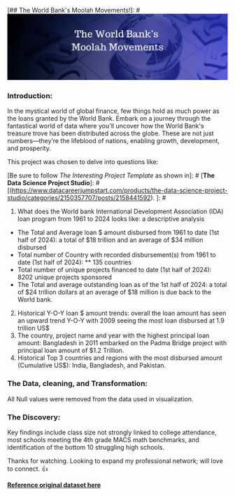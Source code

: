[## The World Bank's Moolah Movements!]: # <img src="images/LinkedIn Article (3).png?raw=true"/>

### Introduction:

In the mystical world of global finance, few things hold as much power as the loans granted by the World Bank. Embark on a journey through the fantastical world of data where you'll uncover how the World Bank's treasure trove has been distributed across the globe. These are not just numbers—they’re the lifeblood of nations, enabling growth, development, and prosperity. 

This project was chosen to delve into questions like: 

[Be sure to follow *The Interesting Project Template* as shown in]: # [**The Data Science Project Studio**]: #[(https://www.datacareerjumpstart.com/products/the-data-science-project-studio/categories/2150357707/posts/2158441592). ]: #

1. What does the World bank International Development Association (IDA) loan program from 1961 to 2024 looks like: a descriptive analysis
  - The Total and Average loan $ amount disbursed from 1961 to date (1st half of 2024): a total of $18 trillion and an average of $34 million disbursed
  -  Total number of Country with recorded disbursement(s) from 1961 to date (1st half of 2024): ** 135 countries
  -  Total number of unique projects financed to date (1st half of 2024): 8202 unique projects sponsored
  -  The Total and average outstanding loan as of the 1st half of 2024: a total of $24 trillion dollars at an average of $18 million is due back to the World bank.
2. Historical Y-O-Y loan $ amount trends: overall the loan amount has seen an upward trend Y-O-Y with 2009 seeing the most loan disbursed at 1.9 trillion US$
3. The country, project name and year with the highest principal loan amount: Bangladesh in 2011 embarked on the Padma Bridge project with principal loan amount of $1.2 Trillion.
4. Historical Top 3 countries and regions with the most disbursed amount (Cumulative US$): India, Bangladesh, and Pakistan.

### The Data, cleaning, and Transformation:

All Null values were removed from the data used in visualization.

### The Discovery:

Key findings include class size not strongly linked to college attendance, most schools meeting the 4th grade MACS math benchmarks, and identification of the bottom 10 struggling high schools.

[<img src="images/Av Income and Age.png?raw=true"/>]:#

Thanks for watching.
Looking to expand my professional network; will love to connect. 👍

[**Reference original dataset here**](https://profiles.doe.mass.edu/statereport/)  

